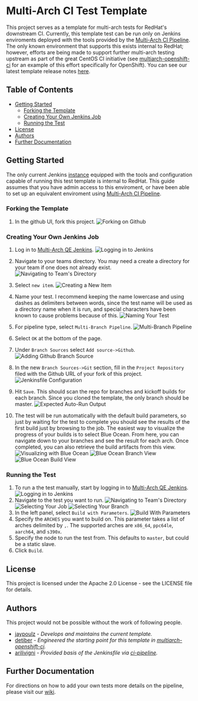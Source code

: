 # Multi-Arch CI Test Template
This project serves as a template for multi-arch tests for RedHat's downstream CI. Currently, this template test can be run only on Jenkins enviroments deployed with the tools provided by the [Multi-Arch CI Pipeline](https://github.com/RedHat-MultiArch-QE/multiarch-ci-pipeline). The only known environment that supports this exists internal to RedHat; however, efforts are being made to support further multi-arch testing upstream as part of the great CentOS CI initiative (see [multiarch-openshift-ci](https://github.com/CentOS-PaaS-SIG/multiarch-openshift-ci) for an example of this effort specifically for OpenShift). You can see our latest template release notes [here](https://github.com/RedHat-MultiArch-QE/multiarch-ci-test-template/releases).

## Table of Contents
- [Getting Started](#getting-started)
  - [Forking the Template](#forking-the-template)
  - [Creating Your Own Jenkins Job](#creating-your-own-jenkins-job)
  - [Running the Test](#running-the-test)
- [License](#license)
- [Authors](#authors)
- [Further Documentation](#further-documentation)

## Getting Started
The only current Jenkins [instance](https://multiarch-qe-jenkins.rhev-ci-vms.eng.rdu2.redhat.com) equipped with the tools and configuration capable of running this test template is internal to RedHat. This guide assumes that you have admin access to this enviroment, or have been able to set up an equivalent enviroment using [Multi-Arch CI Pipeline](https://github.com/RedHat-MultiArch-QE/multiarch-ci-pipeline).

### Forking the Template
1. In the github UI, fork this project.
![Forking on Github](assets/fork.png)

### Creating Your Own Jenkins Job
1. Log in to [Multi-Arch QE Jenkins](https://multiarch-qe-aos-jenkins.rhev-ci-vms.eng.rdu2.redhat.com).
![Logging in to Jenkins](assets/login.png)

2. Navigate to your teams directory. You may need a create a directory for your team if one does not already exist.
![Navigating to Team's Directory](assets/teamdir.png)

3. Select `new item`.
![Creating a New Item](assets/newitem.png)

4. Name your test. I recommend keeping the name lowercase and using dashes as delimiters between words, since the test name will be used as a directory name when it is run, and special characters have been known to cause problems because of this.
![Naming Your Test](assets/testname.png)

4. For pipeline type, select `Multi-Branch Pipeline`.
![Multi-Branch Pipeline](assets/multibranchpipeline.png)

5. Select `OK` at the bottom of the page.

6. Under `Branch Sources` select `Add source->Github`.
![Adding Github Branch Source](assets/branchsource.png)

6. In the new `Branch Sources->Git` section, fill in the `Project Repository` filed with the Github URL of your fork of this project.
![Jenkinsfile Configuration](assets/jenkinsfileconfig.png)

7. Hit `Save`. This should scan the repo for branches and kickoff builds for each branch. Since you cloned the template, the only branch should be master.
![Expected Auto-Run Output](assets/expectedoutput.png)
 
8. The test will be run automatically with the default build parameters, so just by waiting for the test to complete you should see the results of the first build just by browsing to the job. The easiest way to visualize the progress of your builds is to select Blue Ocean. From here, you can navigate down to your branches and see the result for each arch. Once completed, you can also retrieve the build artifacts from this view.
![Visualizing with Blue Ocean](assets/blueocean.png)
![Blue Ocean Branch View](assets/blueoceanbranch.png)
![Blue Ocean Build View](assets/blueoceanbuild.png)

### Running the Test
1. To run a the test manually, start by logging in to [Multi-Arch QE Jenkins](https://multiarch-qe-jenkins.rhev-ci-vms.eng.rdu2.redhat.com).
![Logging in to Jenkins](assets/login.png)
2. Navigate to the test you want to run.
![Navigating to Team's Directory](assets/teamdir.png)
![Selecting Your Job](assets/job.png)
![Selecting Your Branch](assets/branch.png)
3. In the left panel, select `Build with Parameters`.
![Build With Parameters](assets/params.png)
4. Specify the `ARCHES` you want to build on. This parameter takes a list of arches delimited by `,`. The supported arches are `x86_64`, `ppc64le`, `aarch64`, and `s390x`.
5. Specify the node to run the test from. This defaults to `master`, but could be a static slave.
6. Click `Build`.

## License
This project is licensed under the Apache 2.0 License - see the LICENSE file for details.

## Authors
This project would not be possible without the work of following people.
- [jaypoulz](https://github.com/jaypoulz/) - *Develops and maintains the current template.*
- [detiber](https://github.com/detiber/) - *Engineered the starting point for this template in [multiarch-openshift-ci](https://github.com/CentOS-PaaS-SIG/multiarch-openshift-ci).*
- [arilivigni](https://github.com/arilivigni) - *Provided basis of the Jenkinsfile via [ci-pipeline](https://github.com/CentOS-PaaS-SIG/ci-pipeline).*

## Further Documentation
For directions on how to add your own tests more details on the pipeline, please visit our [wiki](https://github.com/RedHat-MultiArch-QE/multiarch-ci-test-template/wiki).
